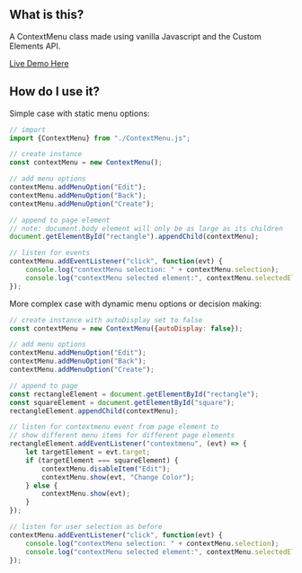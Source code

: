 ## What is this?
A ContextMenu class made using vanilla Javascript and the Custom Elements API.

[Live Demo Here](https://shootTheLuck.github.io/Context-Menu)

## How do I use it?

Simple case with static menu options:
```javascript
// import
import {ContextMenu} from "./ContextMenu.js";

// create instance
const contextMenu = new ContextMenu();

// add menu options
contextMenu.addMenuOption("Edit");
contextMenu.addMenuOption("Back");
contextMenu.addMenuOption("Create");

// append to page element
// note: document.body element will only be as large as its children
document.getElementById("rectangle").appendChild(contextMenu);

// listen for events
contextMenu.addEventListener("click", function(evt) {
    console.log("contextMenu selection: " + contextMenu.selection);
    console.log("contextMenu selected element:", contextMenu.selectedElement);
});
```

More complex case with dynamic menu options or decision making:
```javascript
// create instance with autoDisplay set to false
const contextMenu = new ContextMenu({autoDisplay: false});

// add menu options
contextMenu.addMenuOption("Edit");
contextMenu.addMenuOption("Back");
contextMenu.addMenuOption("Create");

// append to page
const rectangleElement = document.getElementById("rectangle");
const squareElement = document.getElementById("square");
rectangleElement.appendChild(contextMenu);

// listen for contextmenu event from page element to
// show different menu items for different page elements
rectangleElement.addEventListener("contextmenu", (evt) => {
    let targetElement = evt.target;
    if (targetElement === squareElement) {
        contextMenu.disableItem("Edit");
        contextMenu.show(evt, "Change Color");
    } else {
        contextMenu.show(evt);
    }
});

// listen for user selection as before
contextMenu.addEventListener("click", function(evt) {
    console.log("contextMenu selection: " + contextMenu.selection);
    console.log("contextMenu selected element:", contextMenu.selectedElement);
});
```
